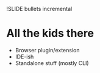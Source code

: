 !SLIDE bullets incremental

# All the kids there

* Browser plugin/extension
* IDE-ish
* Standalone stuff (mostly CLI)
